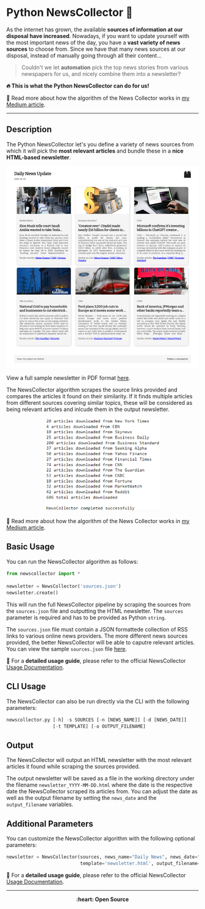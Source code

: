 # Python NewsCollector :newspaper:

As the internet has grown, the available **sources of information at our disposal have increased**. Nowadays, if you want to update yourself with the most important news of the day, you have a **vast variety of news sources** to choose from. Since we have that many news sources at our disposal, instead of manually going through all their content…

> Couldn't we let **automation** pick the top news stories from various newspapers for us, and nicely combine them into a newsletter?

**:fire: This is what the Python NewsCollector can do for us!**

:newspaper: Read more about how the algorithm of the News Collector works in [my Medium article](TBD).

-------

## Description

The Python NewsCollector let's you define a variety of news sources from which it will pick the **most relevant articles** and bundle these in a **nice HTML-based newsletter**. 

<p align="center"> 
  <img src="misc/newsletter_rendered.png" width="700" title="Example Output: Rendered Newsletter from Python News Collector">
</p>

View a full sample newsletter in PDF format [here](https://github.com/elisemercury/news-collector/blob/main/sample_newsletter.pdf).

The NewsCollector algorithm scrapes the source links provided and compares the articles it found on their similarity. If it finds multiple articles from different sources covering similar topics, these will be considered as being relevant articles and inlcude them in the output newsletter.

<p align="center">
  <img src="misc/collected_news.png" width="300" title="Example Output: Rendered Newsletter from Python News Collector">
</p>

:newspaper: Read more about how the algorithm of the News Collector works in [my Medium article](TBD).

## Basic Usage

You can run the NewsCollector algorithm as follows:

```Python
from newscollector import *

newsletter = NewsCollector('sources.json')
newsletter.create()
```

This will run the full NewsCollector pipeline by scraping the sources from the `sources.json` file and outputting the HTML newsletter. The `sources` parameter is required and has to be provided as Python `string`.

The `sources.json` file must contain a JSON formattede collection of RSS links to various online news providers. The more different news sources provided, the better NewsCollector will be able to caputre relevant articles. You can view the sample `sources.json` file [here](https://github.com/elisemercury/news-collector/blob/main/sources.json).

:notebook: For a **detailed usage guide**, please refer to the official NewsCollector [Usage Documentatíon](https://github.com/elisemercury/News-Collector/wiki/NewsCollector-Usage-Documentation).

## CLI Usage

The NewsCollector can also be run directly via the CLI with the following parameters:

```python
newscollector.py [-h] -s SOURCES [-n [NEWS_NAME]] [-d [NEWS_DATE]] 
                 [-t TEMPLATE] [-o OUTPUT_FILENAME]
```

## Output

The NewsCollector will output an HTML newsletter with the most relevant articles it found while scraping the sources provided. 

The output newsletter will be saved as a file in the working directory under the filename `newsletter_YYYY-MM-DD.html` where the date is the respective date the NewsCollector scraped its articles from. You can adjust the date as well as the output filename by setting the `news_date` and the `output_filename` variables.

## Additional Parameters

You can customize the NewsCollector algorithm with the following optional parameters:

```Python
newsletter = NewsCollector(sources, news_name="Daily News", news_date="2023-01-22", 
                           template='newsletter.html', output_filename='default')
```

:notebook: For a **detailed usage guide**, please refer to the official NewsCollector [Usage Documentatíon](https://github.com/elisemercury/News-Collector/wiki/NewsCollector-Usage-Documentation).

-------

<p align="center"><b>
:heart: Open Source 
</b></p>
